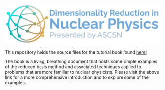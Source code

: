 ![](nuclear-dr/logo.png)

This repository holds the source files for the tutorial book found [here!](https://dr.ascsn.net)

The book is a living, breathing document that hosts some simple examples of the reduced basis method and associated techniques applied to problems that are more familiar to nuclear physicists. Please visit the above link for a more comprehensive introduction and to explore some of the examples.

